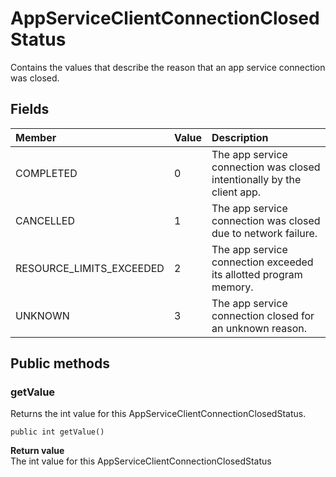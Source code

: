 # AppServiceClientConnectionClosedStatus
Contains the values that describe the reason that an app service connection was closed.

## Fields

|Member   |Value   |Description   |
|:--------|:-------|:-------------|
|COMPLETED |0 | The app service connection was closed intentionally by the client app. |
|CANCELLED |1 | The app service connection was closed due to network failure. |
|RESOURCE_LIMITS_EXCEEDED |2 | The app service connection exceeded its allotted program memory. |
|UNKNOWN |3 | The app service connection closed for an unknown reason.|

## Public methods

### getValue
Returns the int value for this AppServiceClientConnectionClosedStatus.

`public int getValue()`

**Return value**  
The int value for this AppServiceClientConnectionClosedStatus